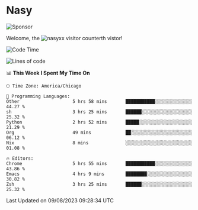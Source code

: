# Nasy

<!--
<p align="center">
<img height="200" src="https://github-readme-stats.vercel.app/api?username=nasyxx&count_private=true&show_icons=true&theme=dracula&include_all_commits=true"/>
<img height="200" src="https://github-readme-stats.vercel.app/api/top-langs/?username=nasyxx&theme=dracula&hide=html,jupyter+notebook&count_private=true&show_icons=true"/>
</p>

  
----------------
-->

![Sponsor](https://img.shields.io/static/v1.svg?label=Sponsor&message=%E2%9D%A4&logo=GitHub&style=flat&color=pink)
 
Welcome, the ![nasyxx visitor counter](https://count.getloli.com/get/@nasyxx?theme=rule34)th vistor!
 
<!--START_SECTION:waka-->
![Code Time](http://img.shields.io/badge/Code%20Time-3%2C628%20hrs%2012%20mins-blue)

![Lines of code](https://img.shields.io/badge/From%20Hello%20World%20I%27ve%20Written-6.3%20million%20lines%20of%20code-blue)

📊 **This Week I Spent My Time On** 

```text
🕑︎ Time Zone: America/Chicago

💬 Programming Languages: 
Other                    5 hrs 58 mins       ███████████░░░░░░░░░░░░░░   44.27 % 
sh                       3 hrs 25 mins       ██████░░░░░░░░░░░░░░░░░░░   25.32 % 
Python                   2 hrs 52 mins       █████░░░░░░░░░░░░░░░░░░░░   21.29 % 
Org                      49 mins             ██░░░░░░░░░░░░░░░░░░░░░░░   06.12 % 
Nix                      8 mins              ░░░░░░░░░░░░░░░░░░░░░░░░░   01.08 % 

🔥 Editors: 
Chrome                   5 hrs 55 mins       ███████████░░░░░░░░░░░░░░   43.86 % 
Emacs                    4 hrs 9 mins        ████████░░░░░░░░░░░░░░░░░   30.82 % 
Zsh                      3 hrs 25 mins       ██████░░░░░░░░░░░░░░░░░░░   25.32 % 
```


 Last Updated on 09/08/2023 09:28:34 UTC
<!--END_SECTION:waka-->

<!-- ![visitors](https://visitor-badge.laobi.icu/badge?page_id=nasyxx.nasyxx) -->

